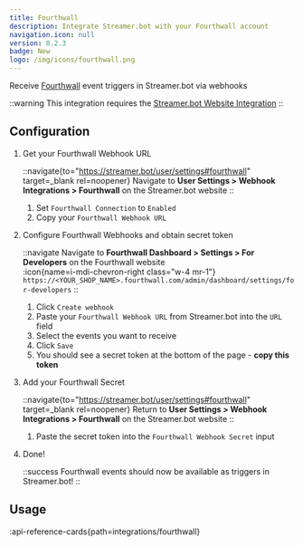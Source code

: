 ```yaml
---
title: Fourthwall
description: Integrate Streamer.bot with your Fourthwall account
navigation.icon: null
version: 0.2.3
badge: New
logo: /img/icons/fourthwall.png
---
```


Receive [Fourthwall](https://fourthwall.com) event triggers in Streamer.bot via webhooks

::warning
This integration requires the [Streamer.bot Website Integration](/guide/integrations/streamerbot)
::

## Configuration

1. Get your Fourthwall Webhook URL

    ::navigate{to="https://streamer.bot/user/settings#fourthwall" target=_blank rel=noopener}
    Navigate to **User Settings > Webhook Integrations > Fourthwall** on the Streamer.bot website
    ::

    1. Set `Fourthwall Connection` to `Enabled`
    2. Copy your `Fourthwall Webhook URL`

2. Configure Fourthwall Webhooks and obtain secret token

    ::navigate
    Navigate to **Fourthwall Dashboard > Settings > For Developers** on the Fourthwall website<br/>
    :icon{name=i-mdi-chevron-right class="w-4 mr-1"} `https://<YOUR_SHOP_NAME>.fourthwall.com/admin/dashboard/settings/for-developers`
    ::

    1. Click `Create webhook`
    2. Paste your `Fourthwall Webhook URL` from Streamer.bot into the `URL` field
    3. Select the events you want to receive
    4. Click `Save`
    5. You should see a secret token at the bottom of the page - **copy this token**

3. Add your Fourthwall Secret

    ::navigate{to="https://streamer.bot/user/settings#fourthwall" target=_blank rel=noopener}
    Return to **User Settings > Webhook Integrations > Fourthwall** on the Streamer.bot website
    ::

    1. Paste the secret token into the `Fourthwall Webhook Secret` input

4. Done!

    ::success
    Fourthwall events should now be available as triggers in Streamer.bot!
    ::

## Usage
:api-reference-cards{path=integrations/fourthwall}